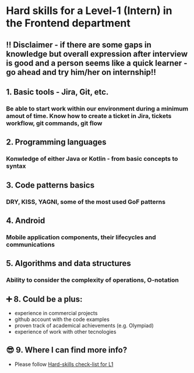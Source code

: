 # Hard skills for a Level-1 (Intern) in the Frontend department
## ‼️ Disclaimer - if there are some gaps in knowledge but overall expression after interview is good and a person seems like a quick learner - go ahead and try him/her on internship‼️

## 1. Basic tools - Jira, Git, etc. 
### Be able to start work within our environment during a minimum amout of time. Know how to create a ticket in Jira, tickets workflow, git commands, git flow


## 2. Programming languages
### Konwledge of either Java or Kotlin - from basic concepts to syntax

## 3. Code patterns basics
### DRY, KISS, YAGNI, some of the most used GoF patterns

## 4. Android
### Mobile application components, their lifecycles and communications

## 5. Algorithms and data structures
### Ability to consider the complexity of operations, O-notation

## ➕ 8. Could be a plus:
- experience in commercial projects
- github account with the code examples
- proven track of academical achievements (e.g. Olympiad)
- experience of work with other tecnologies

## 😎 9. Where I can find more info?
- Please follow [Hard-skills check-list for L1](https://docs.google.com/spreadsheets/d/1PKy3hWqiKJ66MxrWhCk9xprJgO_-g2xnjnB0SvUuosY/edit#gid=0)
